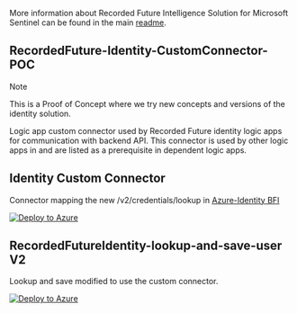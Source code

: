 More information about Recorded Future Intelligence Solution for Microsoft Sentinel can be found in the main [readme](https://github.com/Azure/Azure-Sentinel/blob/master/Solutions/Recorded%20Future/readme.md).


## RecordedFuture-Identity-CustomConnector-POC
> [!NOTE]
> This is a Proof of Concept where we try new concepts and versions of the identity solution.

Logic app custom connector used by Recorded Future identity logic apps for communication with backend API. This connector is used by other logic apps in and are listed as a prerequisite in dependent logic apps. 


## Identity Custom Connector
Connector mapping the new /v2/credentials/lookup in [Azure-Identity BFI](https://api.recordedfuture.com/gw/azure-identity/)

[![Deploy to Azure](https://aka.ms/deploytoazurebutton)](https://portal.azure.com/#create/Microsoft.Template/uri/https%3A%2F%2Fraw.githubusercontent.com%2Frecordedfuture%2FAzureIntegrations%2Fmain%2FEntraID%2FRecordedFuture-Identity-Custom-Connector%2Fazuredeploy.json)

## RecordedFutureIdentity-lookup-and-save-user V2
Lookup and save modified to use the custom connector.

[![Deploy to Azure](https://aka.ms/deploytoazurebutton)](https://portal.azure.com/#create/Microsoft.Template/uri/https%3A%2F%2Fraw.githubusercontent.com%2Frecordedfuture%2FAzureIntegrations%2Fmain%2FEntraID%2FRecordedFutureIdentity-lookup-and-save-user%2Fazuredeploy.json)

